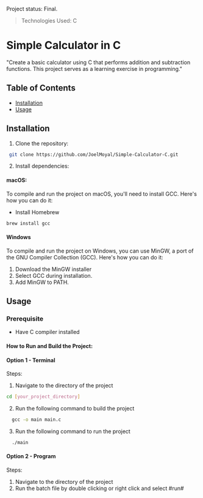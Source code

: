   Project status: Final.

> Technologies Used:  C
# Simple Calculator in C

"Create a basic calculator using C that performs addition and subtraction functions. This project serves as a learning exercise in programming."





## Table of Contents
- [Installation](#installation)
- [Usage](#usage)



## Installation

1. Clone the repository:
```bash
 git clone https://github.com/JoelMoyal/Simple-Calculator-C.git
```

2. Install dependencies:
#### macOS:
To compile and run the project on macOS, you'll need to install GCC. Here's how you can do it:

- Install Homebrew

```bash
brew install gcc
 ```
#### Windows
To compile and run the project on Windows, you can use MinGW, a port of the GNU Compiler Collection (GCC). Here's how you can do it:

1. Download the MinGW installer
2. Select GCC during installation.
3. Add MinGW to PATH.

## Usage

### Prerequisite 
- Have C compiler installed 

#### How to Run and Build the Project:
#### Option 1 - Terminal
Steps:
1. Navigate to the directory of the project 

```bash
cd [your_project_directory]

```
2. Run the following command to build the project
```bash
  gcc -o main main.c
```
3. Run the following command to run the project
```bash
  ./main
```

#### Option 2 - Program

Steps:
1. Navigate to the directory of the project
2. Run the batch file by double clicking or right click and select #run#
